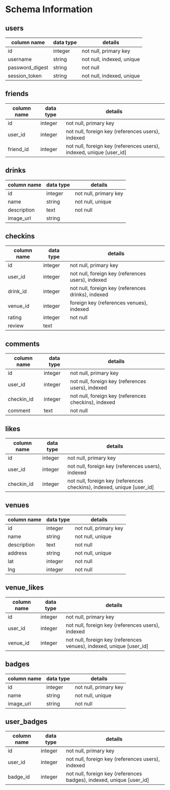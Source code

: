 # Schema Information

## users
column name     | data type | details
----------------|-----------|-----------------------
id              | integer   | not null, primary key
username        | string    | not null, indexed, unique
password_digest | string    | not null
session_token   | string    | not null, indexed, unique

## friends
column name | data type | details
------------|-----------|-----------------------
id          | integer   | not null, primary key
user_id     | integer   | not null, foreign key (references users), indexed
friend_id   | integer   | not null, foreign key (references users), indexed, unique [user_id]

## drinks
column name | data type | details
------------|-----------|-----------------------
id          | integer   | not null, primary key
name        | string    | not null, unique
description | text      | not null
image_url   | string    | 

## checkins
column name | data type | details
------------|-----------|-----------------------
id          | integer   | not null, primary key
user_id     | integer   | not null, foreign key (references users), indexed
drink_id    | integer   | not null, foreign key (references drinks), indexed
venue_id    | integer   | foreign key (references venues), indexed
rating      | integer   | not null
review      | text      | 

## comments
column name | data type | details
------------|-----------|-----------------------
id          | integer   | not null, primary key
user_id     | integer   | not null, foreign key (references users), indexed
checkin_id  | integer   | not null, foreign key (references checkins), indexed
comment     | text      | not null

## likes
column name | data type | details
------------|-----------|-----------------------
id          | integer   | not null, primary key
user_id     | integer   | not null, foreign key (references users), indexed
checkin_id  | integer   | not null, foreign key (references checkins), indexed, unique [user_id]

## venues
column name | data type | details
------------|-----------|-----------------------
id          | integer   | not null, primary key
name        | string    | not null, unique
description | text      | not null
address     | string    | not null, unique
lat         | integer   | not null
lng         | integer   | not null

## venue_likes
column name | data type | details
------------|-----------|-----------------------
id          | integer   | not null, primary key
user_id     | integer   | not null, foreign key (references users), indexed
venue_id    | integer   | not null, foreign key (references venues), indexed, unique [user_id]

## badges
column name | data type | details
------------|-----------|-----------------------
id          | integer   | not null, primary key
name        | string    | not null, unique
image_url   | string    | not null

## user_badges
column name | data type | details
------------|-----------|-----------------------
id          | integer   | not null, primary key
user_id     | integer   | not null, foreign key (references users), indexed
badge_id    | integer   | not null, foreign key (references badges), indexed, unique [user_id]
